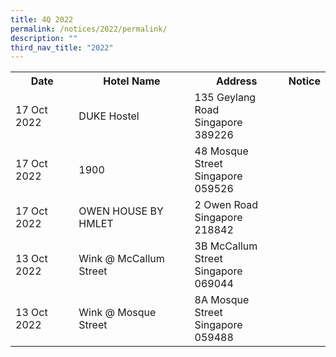 ```yaml
---
title: 4Q 2022
permalink: /notices/2022/permalink/
description: ""
third_nav_title: "2022"
---
```

<table>
	<tr>
		<th>Date</th>
		<th>Hotel Name</th>
		<th>Address</th>
		<th>Notice</th>
		</tr>
		<tr>
		<td>17 Oct 2022</td>
		<td>DUKE Hostel</td>
		<td>135 Geylang Road<br>Singapore 389226</td>
		<td><a href="/files/DUKE Hostel.pdf"></a></td>
	</tr>
		<tr>
		<td>17 Oct 2022</td>
		<td>1900</td>
		<td>48 Mosque Street<br>Singapore 059526</td>
		<td><a href="/files/1900.pdf"></a></td>
	</tr>
		<tr>
		<td>17 Oct 2022</td>
		<td>OWEN HOUSE BY HMLET</td>
		<td>2 Owen Road<br>Singapore 218842</td>
		<td><a href="/files/OWEN HOUSE BY HMLET.pdf"></a></td>
	</tr>
	<tr>
		<td>13 Oct 2022</td>
		<td>Wink @ McCallum Street</td>
		<td>3B McCallum Street<br>Singapore 069044</td>
		<td><a href="/files/Wink @ McCallum Street.pdf"></a></td>
	</tr>
	<tr>
		<td>13 Oct 2022</td>
		<td>Wink @ Mosque Street</td>
		<td>8A Mosque Street<br>Singapore 059488</td>
		<td><a href="/files/Wink @ Mosque Street.pdf"></a></td>
	</tr>